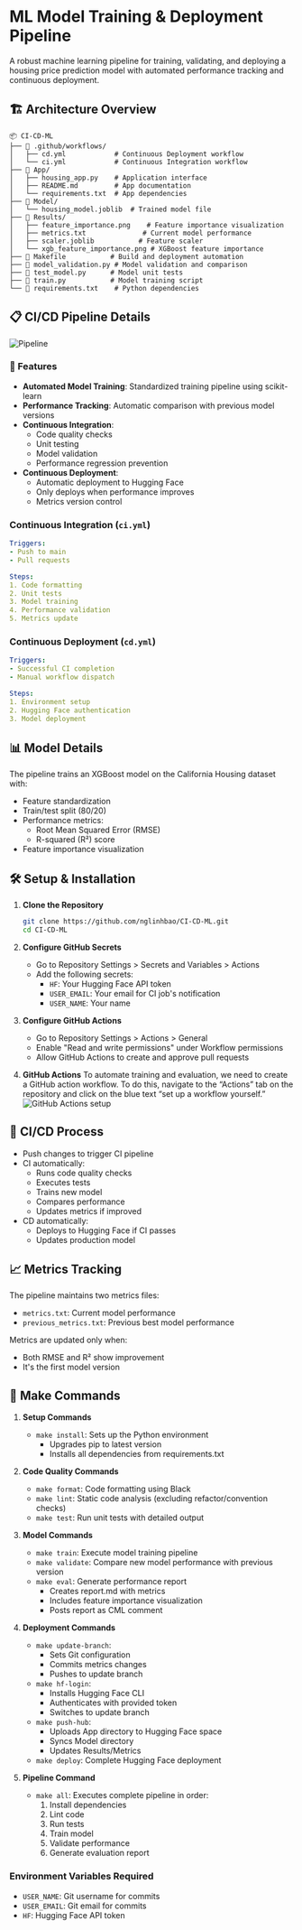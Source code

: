 # ML Model Training & Deployment Pipeline

A robust machine learning pipeline for training, validating, and deploying a housing price prediction model with automated performance tracking and continuous deployment.

## 🏗️ Architecture Overview

```
📦 CI-CD-ML
├── 📂 .github/workflows/
│   ├── cd.yml            # Continuous Deployment workflow
│   └── ci.yml            # Continuous Integration workflow
├── 📂 App/
│   ├── housing_app.py    # Application interface
│   ├── README.md         # App documentation
│   └── requirements.txt  # App dependencies
├── 📂 Model/
│   └── housing_model.joblib  # Trained model file
├── 📂 Results/
│   ├── feature_importance.png    # Feature importance visualization
│   ├── metrics.txt              # Current model performance
│   ├── scaler.joblib           # Feature scaler
│   └── xgb_feature_importance.png # XGBoost feature importance
├── 📜 Makefile           # Build and deployment automation
├── 📜 model_validation.py # Model validation and comparison
├── 📜 test_model.py      # Model unit tests
├── 📜 train.py           # Model training script
└── 📜 requirements.txt    # Python dependencies
```

## 📋 CI/CD Pipeline Details

![Pipeline](./images/pipeline.drawio.png)

### 🚀 Features

- **Automated Model Training**: Standardized training pipeline using scikit-learn
- **Performance Tracking**: Automatic comparison with previous model versions
- **Continuous Integration**:
  - Code quality checks
  - Unit testing
  - Model validation
  - Performance regression prevention
- **Continuous Deployment**:
  - Automatic deployment to Hugging Face
  - Only deploys when performance improves
  - Metrics version control

### Continuous Integration (`ci.yml`)
```yaml
Triggers:
- Push to main
- Pull requests

Steps:
1. Code formatting
2. Unit tests
3. Model training
4. Performance validation
5. Metrics update
```

### Continuous Deployment (`cd.yml`)
```yaml
Triggers:
- Successful CI completion
- Manual workflow dispatch

Steps:
1. Environment setup
2. Hugging Face authentication
3. Model deployment
```

## 📊 Model Details

The pipeline trains an XGBoost model on the California Housing dataset with:
- Feature standardization
- Train/test split (80/20)
- Performance metrics:
  - Root Mean Squared Error (RMSE)
  - R-squared (R²) score
- Feature importance visualization

## 🛠️ Setup & Installation

1. **Clone the Repository**
   ```bash
   git clone https://github.com/nglinhbao/CI-CD-ML.git
   cd CI-CD-ML
   ```

2. **Configure GitHub Secrets**
   - Go to Repository Settings > Secrets and Variables > Actions
   - Add the following secrets:
     - `HF`: Your Hugging Face API token
     - `USER_EMAIL`: Your email for CI job's notification
     - `USER_NAME`: Your name

3. **Configure GitHub Actions**
   - Go to Repository Settings > Actions > General
   - Enable "Read and write permissions" under Workflow permissions
   - Allow GitHub Actions to create and approve pull requests

4. **GitHub Actions**
To automate training and evaluation, we need to create a GitHub action workflow. To do this, navigate to the “Actions” tab on the repository and click on the blue text “set up a workflow yourself.”
![GitHub Actions setup](./images/image.png)

## 🔄 CI/CD Process
   - Push changes to trigger CI pipeline
   - CI automatically:
     - Runs code quality checks
     - Executes tests
     - Trains new model
     - Compares performance
     - Updates metrics if improved
   - CD automatically:
     - Deploys to Hugging Face if CI passes
     - Updates production model

## 📈 Metrics Tracking

The pipeline maintains two metrics files:
- `metrics.txt`: Current model performance
- `previous_metrics.txt`: Previous best model performance

Metrics are updated only when:
- Both RMSE and R² show improvement
- It's the first model version

## 🔧 Make Commands

1. **Setup Commands**
   - `make install`: Sets up the Python environment
     - Upgrades pip to latest version
     - Installs all dependencies from requirements.txt

2. **Code Quality Commands**
   - `make format`: Code formatting using Black
   - `make lint`: Static code analysis (excluding refactor/convention checks)
   - `make test`: Run unit tests with detailed output

3. **Model Commands**
   - `make train`: Execute model training pipeline
   - `make validate`: Compare new model performance with previous version
   - `make eval`: Generate performance report
     - Creates report.md with metrics
     - Includes feature importance visualization
     - Posts report as CML comment

4. **Deployment Commands**
   - `make update-branch`: 
     - Sets Git configuration
     - Commits metrics changes
     - Pushes to update branch
   - `make hf-login`:
     - Installs Hugging Face CLI
     - Authenticates with provided token
     - Switches to update branch
   - `make push-hub`:
     - Uploads App directory to Hugging Face space
     - Syncs Model directory
     - Updates Results/Metrics
   - `make deploy`: Complete Hugging Face deployment

5. **Pipeline Command**
   - `make all`: Executes complete pipeline in order:
     1. Install dependencies
     2. Lint code
     3. Run tests
     4. Train model
     5. Validate performance
     6. Generate evaluation report

### Environment Variables Required

- `USER_NAME`: Git username for commits
- `USER_EMAIL`: Git email for commits
- `HF`: Hugging Face API token
